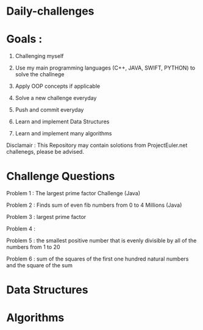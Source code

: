 # Daily-challenges

# Goals :
      
      
1. Challenging myself 

2. Use my main programming languages (C++, JAVA, SWIFT, PYTHON) to solve the challnege

3. Apply OOP concepts if applicable

4. Solve a new challenge everyday

5. Push and commit everyday

6. Learn and implement Data Structures

7. Learn and implement many algorithms

Disclamair : This Repository may contain solotions from ProjectEuler.net challenegs, please be advised.


# Challenge Questions

Problem 1 : The largest prime factor Challenge (Java)

Problem 2 : Finds sum of even fib numbers from 0 to 4 Millions (Java)

Problem 3 : largest prime factor

Problem 4 :

Problem 5 : the smallest positive number that is evenly divisible by all of the numbers from 1 to 20

Problem 6 : sum of the squares of the  first one hundred natural numbers and the square of the sum

# Data Structures

# Algorithms

